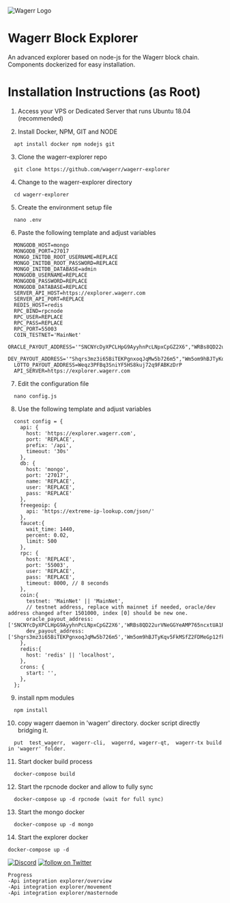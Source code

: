 ![Wagerr Logo](https://wagerr.com/build/images/wgrWordsRed.78ec6909.svg)

Wagerr Block Explorer
=====

An advanced explorer based on node-js for the Wagerr block chain. Components dockerized for easy installation.

# Installation Instructions (as Root)

1. Access your VPS or Dedicated Server that runs Ubuntu 18.04 (recommended)

2. Install Docker, NPM, GIT and NODE

```
  apt install docker npm nodejs git
```
3. Clone the wagerr-explorer repo

```
  git clone https://github.com/wagerr/wagerr-explorer
```
4. Change to the wagerr-explorer directory

```
  cd wagerr-explorer
```
5. Create the environment setup file

```
  nano .env
```
6. Paste the following template and adjust variables

```
  MONGODB_HOST=mongo
  MONGODB_PORT=27017
  MONGO_INITDB_ROOT_USERNAME=REPLACE
  MONGO_INITDB_ROOT_PASSWORD=REPLACE
  MONGO_INITDB_DATABASE=admin
  MONGODB_USERNAME=REPLACE
  MONGODB_PASSWORD=REPLACE
  MONGODB_DATABASE=REPLACE
  SERVER_API_HOST=https://explorer.wagerr.com
  SERVER_API_PORT=REPLACE
  REDIS_HOST=redis
  RPC_BIND=rpcnode
  RPC_USER=REPLACE
  RPC_PASS=REPLACE
  RPC_PORT=55003
  COIN_TESTNET='MainNet'
  ORACLE_PAYOUT_ADDRESS='"SNCNYcDyXPCLHpG9AyyhnPcLNpxCpGZ2X6","WRBs8QD22urVNeGGYeAMP765ncxtUA1Rv2"'
  DEV_PAYOUT_ADDRESS='"Shqrs3mz3i65BiTEKPgnxoqJqMw5b726m5","Wm5om9hBJTyKqv5FkMSfZ2FDMeGp12fkTe"'
  LOTTO_PAYOUT_ADDRESS=Weqz3PFBq3SniYF5HS8kuj72q9FABKzDrP
  API_SERVER=https://explorer.wagerr.com
```
7. Edit the configuration file

```
  nano config.js
```
8. Use the following template and adjust variables

```
  const config = {
    api: {
      host: 'https://explorer.wagerr.com',
      port: 'REPLACE',
      prefix: '/api',
      timeout: '30s'
    },
    db: {
      host: 'mongo',
      port: '27017',
      name: 'REPLACE',
      user: 'REPLACE',
      pass: 'REPLACE'
    },
    freegeoip: {
      api: 'https://extreme-ip-lookup.com/json/'
    },
    faucet:{
      wait_time: 1440,
      percent: 0.02,
      limit: 500
    },
    rpc: {
      host: 'REPLACE',
      port: '55003',
      user: 'REPLACE',
      pass: 'REPLACE',
      timeout: 8000, // 8 seconds
    },
    coin:{
      testnet: 'MainNet' || 'MainNet',
      // testnet address, replace with mainnet if needed, oracle/dev address changed after 1501000, index [0] should be new one.
      oracle_payout_address: ['SNCNYcDyXPCLHpG9AyyhnPcLNpxCpGZ2X6','WRBs8QD22urVNeGGYeAMP765ncxtUA1Rv2'], 
      dev_payout_address: ['Shqrs3mz3i65BiTEKPgnxoqJqMw5b726m5','Wm5om9hBJTyKqv5FkMSfZ2FDMeGp12fkTe'], 
    },
    redis:{
      host: 'redis' || 'localhost',
    },
    crons: {
      start: '',
    },
  };
```

9.  install npm modules

```
  npm install
```

10. copy wagerr daemon in 'wagerr' directory. docker script directly bridging it.

```
  put  test_wagerr,  wagerr-cli,  wagerrd, wagerr-qt,  wagerr-tx build in 'wagerr' folder.
```

11. Start docker build process

```
  docker-compose build
```
12. Start the rpcnode docker and allow to fully sync

```
  docker-compose up -d rpcnode (wait for full sync)
```
13. Start the mongo docker

```
  docker-compose up -d mongo
```
14. Start the explorer docker

```
docker-compose up -d
```

[![Discord](https://img.shields.io/discord/374271866308919296.svg)](https://discord.gg/wBhxXss) <a href="https://twitter.com/intent/follow?screen_name=wagerrx"> <img src="https://img.shields.io/twitter/follow/wagerrx.svg?style=social&logo=twitter" alt="follow on Twitter"></a>


```
Progress
-Api integration explorer/overview
-Api integration explorer/movement
-Api integration explorer/masternode
```
